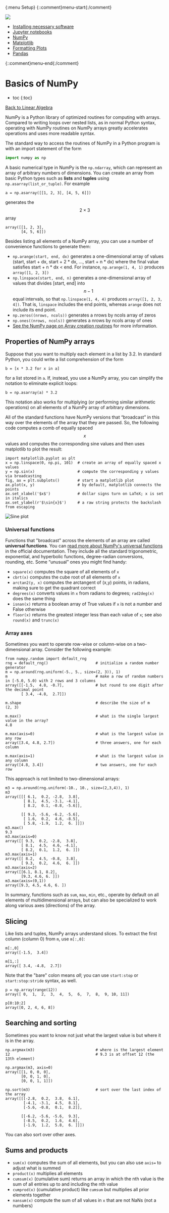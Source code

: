 {:menu Setup}
{::comment}menu-start{:/comment}

<div class="dropdown">
<label id="hamburger-menu"><img id="hamburger" src="figs/hamburger.png"></label>
<div class="dropdown-content">
<ul>
<li><a href="Installation.html">Installing necessary software</a></li>
<li><a href="Jupyter.html">Jupyter notebooks</a></li>
<li><a href="NumPy.html">NumPy</a></li>
<li><a href="Matplotlib.html">Matplotlib</a></li>
<li><a href="MPLFormatting.html">Formatting Plots</a></li>
<li><a href="pandas.html">Pandas</a></li>
</ul>
</div>
</div>

{::comment}menu-end{:/comment}


# Basics of NumPy

* toc
{:toc}

[Back to Linear Algebra](LinearAlgebra.md)


NumPy is a Python library of optimized routines for computing with arrays. Compared to writing loops over nested lists, as in normal Python syntax, operating with NumPy routines on NumPy arrays greatly accelerates operations and uses more readable syntax.

The standard way to access the routines of NumPy in a Python program is with an import statement of the form

~~~~ python
import numpy as np
~~~~


A basic numerical type in NumPy is the `np.ndarray`, which can represent an array of arbitrary numbers of dimensions. You can create an array from basic Python types such as **lists** and **tuples** using `np.asarray(list_or_tuple)`. For example

    a = np.asarray([[1, 2, 3], [4, 5, 6]])

generates the $$2\times 3$$ array

    array([[1, 2, 3],
           [4, 5, 6]])

Besides listing all elements of a NumPy array, you can use a number of convenience functions to generate them:

+ `np.arange(start, end, dx)` generates a one-dimensional array of values (start, start + dx, start + 2 * dx, ..., start + n * dx) where the final value satisfies start + n * dx < end. For instance, `np.arange(1, 4, 1)` produces  `array([1, 2, 3])`
+ `np.linspace(start, end, n)` generates a one-dimensional array of values that divides [start, end] into $$n-1$$ equal intervals, so that `np.linspace(1, 4, 4)` produces `array([1, 2, 3, 4])`. That is, `linspace` includes the end points, whereas `arange` does not include its end point.
+ `np.zeros((nrows, ncols))` generates a nrows by ncols array of zeros
+ `np.ones((nrows, ncols))` generates a nrows by ncols array of ones
+ [See the NumPy page on Array creation routines](https://numpy.org/doc/stable/reference/routines.array-creation.html) for more information.


## Properties of NumPy arrays

Suppose that you want to multiply each element in a list by 3.2. In standard Python, you could write a list comprehension of the form

    b = [x * 3.2 for x in a]

for a list stored in `a`. If, instead, you use a NumPy array, you can simplify the notation to eliminate explicit loops:

    b = np.asarray(a) * 3.2

This notation also works for multiplying (or performing similar arithmetic operations) on all elements of a NumPy array of arbitrary dimensions.

All of the standard functions have NumPy versions that “broadcast” in this way over the elements of the array that they are passed. So, the following code computes a comb of equally spaced $$x$$ values and computes the corresponding sine values and then uses matplotlib to plot the result:

    import matplotlib.pyplot as plt
    x = np.linspace(0, np.pi, 101)  # create an array of equally spaced x values
    y = np.sin(x)                   # compute the corresponding y values via broadcasting
    fig, ax = plt.subplots()        # start a matplotlib plot
    ax.plot(x, y)                   # by default, matplotlib connects the points
    ax.set_xlabel('$x$')            # dollar signs turn on LaTeX; x is set in italics
    ax.set_ylabel(r'$\sin{x}$')     # a raw string protects the backslash from escaping

![Sine plot](figs/sineplot.png)

### Universal functions

Functions that "broadcast" across the elements of an array are called **universal functions**. 
You can [read more about NumPy's universal functions](https://numpy.org/doc/stable/reference/ufuncs.html) in the official documentation. They include all the standard trigonometric, exponential, and hyperbolic functions, degree-radian conversions, rounding, etc. Some “unusual” ones you might find handy:

+ `square(x)` computes the square of all elements of `x`
+ `cbrt(x)` computes the cube root of all elements of `x`
+ `arctan2(y, x)` computes the arctangent of (x,y) points, in radians, making sure to get the quadrant correct
+ `degrees(x)` converts values in `x` from radians to degrees; `rad2deg(x)` does the same thing
+ `isnan(x)` returns a boolean array of True values if `x` is not a number and False otherwise
+ `floor(x)` returns the greatest integer less than each value of `x`; see also `round(x)` and `trunc(x)`

### Array axes

Sometimes you want to operate row-wise or column-wise on a two-dimensional array. Consider the following example:

    from numpy.random import default_rng
    rng = default_rng()                     # initialize a random number generator
    m = np.around(rng.uniform(-5., 5., size=(2, 3)), 1)
    m                                       # make a row of random numbers in [-5.0, 5.0) with 2 rows and 3 columns
    array([[-1.5,  4.8, -0.7],              # but round to one digit after the decimal point
           [ 3.4, -4.8,  2.7]])

    m.shape                                 # describe the size of m
    (2, 3)

    m.max()                                 # what is the single largest value in the array?
    4.8

    m.max(axis=0)                           # what is the largest value in any row
    array([3.4, 4.8, 2.7])                  # three answers, one for each column

    m.max(axis=1)                           # what is the largest value in any column
    array([4.8, 3.4])                       # two answers, one for each row

This approach is not limited to two-dimensional arrays:

    m3 = np.around(rng.uniform(-10., 10., size=(2,3,4)), 1)
    m3
    array([[[ 6.1,  0.2, -2.8,  3.8],
            [ 8.1,  4.5, -3.1, -4.1],
            [ 8.2,  0.1, -0.8, -5.6]],

           [[ 9.3, -5.6, -6.2, -5.6],
            [ 1.6,  0.2,  4.6, -8.5],
            [ 5.8, -1.9,  1.2,  6. ]]])
    m3.max()
    9.3
    m3.max(axis=0)
    array([[ 9.3,  0.2, -2.8,  3.8],
           [ 8.1,  4.5,  4.6, -4.1],
           [ 8.2,  0.1,  1.2,  6. ]])
    m3.max(axis=1)
    array([[ 8.2,  4.5, -0.8,  3.8],
           [ 9.3,  0.2,  4.6,  6. ]])
    m3.max(axis=2)
    array([[6.1, 8.1, 8.2],
           [9.3, 4.6, 6. ]])
    m3.max(axis=(0,1))
    array([9.3, 4.5, 4.6, 6. ])

In summary, functions such as `sum`, `max`, `min`, etc., operate by default on all elements of multidimensional arrays, but can also be specialized to work along various axes (directions) of the array.

## Slicing

Like lists and tuples, NumPy arrays understand slices. To extract the first column (column 0) from `m`, use `m[:,0]`:

    m[:,0]
    array([-1.5,  3.4])

    m[1,:]
    array([ 3.4, -4.8,  2.7])

Note that the "bare" colon means *all*; you can use `start:stop` or `start:stop:stride` syntax, as well.

    p = np.array(range(12))
    array([ 0,  1,  2,  3,  4,  5,  6,  7,  8,  9, 10, 11])

    p[0:10:2]
    array([0, 2, 4, 6, 8])

## Searching and sorting

Sometimes you want to know not just what the largest value is but where it is in the array.

    np.argmax(m3)                           # where is the largest element
    12                                      # 9.3 is at offset 12 (the 13th element)

    np.argmax(m3, axis=0)
    array([[1, 0, 0, 0],
           [0, 0, 1, 0],
           [0, 0, 1, 1]])

    np.sort(m3)                             # sort over the last index of the array
    array([[[-2.8,  0.2,  3.8,  6.1],
            [-4.1, -3.1,  4.5,  8.1],
            [-5.6, -0.8,  0.1,  8.2]],

           [[-6.2, -5.6, -5.6,  9.3],
            [-8.5,  0.2,  1.6,  4.6],
            [-1.9,  1.2,  5.8,  6. ]]])    

You can also sort over other axes.

## Sums and products

+ `sum(x)` computes the sum of all elements, but you can also use `axis=` to adjust what is summed
+ `product(x)` multiplies all elements
+ `cumsum(x)` (cumulative sum) returns an array in which the nth value is the sum of all entries up to and including the nth value
+ `cumprod(x)` (cumulative product) like `cumsum` but multiplies all prior elements together
+ `nansum(x)` compute the sum of all values in `x` that are not NaNs (not a numbers)